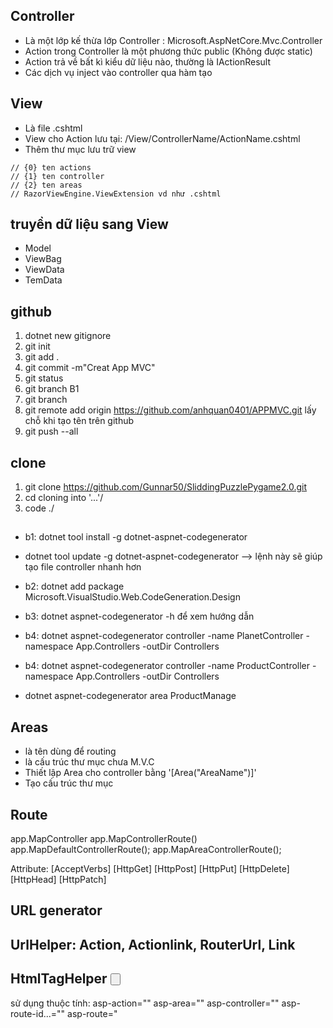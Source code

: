 ## Controller
- Là một lớp kế thừa lớp Controller : Microsoft.AspNetCore.Mvc.Controller
- Action trong Controller là một phương thức public (Không được static)
- Action trả về bất kì kiểu dữ liệu nào, thường là IActionResult
- Các dịch vụ inject vào controller qua hàm tạo

## View 
- Là file .cshtml
- View cho Action lưu tại: /View/ControllerName/ActionName.cshtml
- Thêm thư mục lưu trữ view 

````
// {0} ten actions
// {1} ten controller
// {2} ten areas
// RazorViewEngine.ViewExtension vd như .cshtml
````
## truyền dữ liệu sang View
- Model
- ViewBag
- ViewData
- TemData

## github
1. dotnet new gitignore
2. git init
3. git add .
4. git commit -m"Creat App MVC"
5. git status
6. git branch B1
7. git branch
8. git remote add origin https://github.com/anhquan0401/APPMVC.git lấy chỗ khi tạo tên trên github
9. git push --all

## clone 
1. git clone https://github.com/Gunnar50/SliddingPuzzlePygame2.0.git
2. cd cloning into '...'/
3. code ./

## 
- b1: dotnet tool install -g dotnet-aspnet-codegenerator
- dotnet tool update -g dotnet-aspnet-codegenerator
--> lệnh này sẽ giúp tạo file controller nhanh hơn

- b2: dotnet add package Microsoft.VisualStudio.Web.CodeGeneration.Design

- b3: dotnet aspnet-codegenerator -h  để xem hướng dẫn

- b4: dotnet aspnet-codegenerator controller -name PlanetController -namespace App.Controllers -outDir Controllers
- b4: dotnet aspnet-codegenerator controller -name ProductController -namespace App.Controllers -outDir Controllers

- dotnet aspnet-codegenerator area ProductManage




## Areas
- là tên dùng để routing
- là cấu trúc thư mục chưa M.V.C
- Thiết lập Area cho controller bằng '[Area("AreaName")]'
- Tạo cấu trúc thư mục


## Route
app.MapController
app.MapControllerRoute()
app.MapDefaultControllerRoute();
app.MapAreaControllerRoute();

Attribute:
[AcceptVerbs]
[HttpGet]
[HttpPost]
[HttpPut]
[HttpDelete]
[HttpHead]
[HttpPatch]

## URL generator
## UrlHelper: Action, Actionlink, RouterUrl, Link
## HtmlTagHelper <a> <button> <Form>
sử dụng thuộc tính:
asp-action=""
asp-area=""
asp-controller=""
asp-route-id...=""
asp-route="

